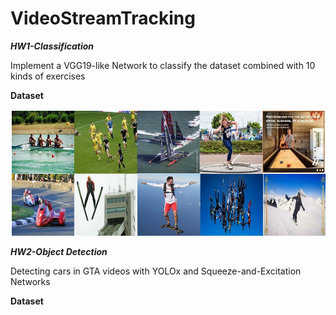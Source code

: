 # VideoStreamTracking
***HW1-Classification***

Implement a VGG19-like Network to classify the dataset combined with 10 kinds of exercises

**Dataset**

![image](https://github.com/Kun-Yao/VideoStreamTracking/blob/main/HW1_311551170/dataset.png)

***HW2-Object Detection***

Detecting cars in GTA videos with YOLOx and Squeeze-and-Excitation Networks

**Dataset**

